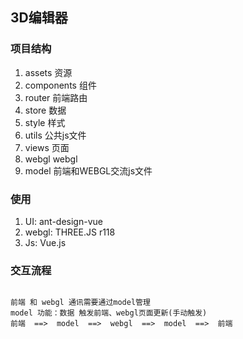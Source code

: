 ## 3D编辑器

### 项目结构

1. assets 资源
2. components 组件
3. router 前端路由
4. store 数据
5. style 样式
6. utils 公共js文件
7. views 页面
8. webgl webgl
9. model 前端和WEBGL交流js文件

### 使用

1. UI: ant-design-vue
2. webgl: THREE.JS r118
3. Js: Vue.js

### 交互流程

```jvascript

前端 和 webgl 通讯需要通过model管理
model 功能：数据 触发前端、webgl页面更新(手动触发)
前端  ==>  model  ==>  webgl  ==>  model  ==>  前端

```
